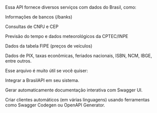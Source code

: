 Essa API fornece diversos serviços com dados do Brasil, como:

Informações de bancos (/banks)

Consultas de CNPJ e CEP

Previsão do tempo e dados meteorológicos da CPTEC/INPE

Dados da tabela FIPE (preços de veículos)

Dados de PIX, taxas econômicas, feriados nacionais, ISBN, NCM, IBGE, entre outros.

Esse arquivo é muito útil se você quiser:

Integrar a BrasilAPI em seu sistema.

Gerar automaticamente documentação interativa com Swagger UI.

Criar clientes automáticos (em várias linguagens) usando ferramentas como Swagger Codegen ou OpenAPI Generator.
